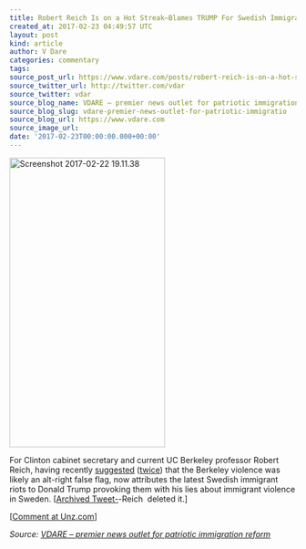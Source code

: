 ```yaml
---
title: Robert Reich Is on a Hot Streak–Blames TRUMP For Swedish Immigrant Riots
created_at: 2017-02-23 04:49:57 UTC
layout: post
kind: article
author: V Dare
categories: commentary
tags: 
source_post_url: https://www.vdare.com/posts/robert-reich-is-on-a-hot-streak-blames-trump-for-swedish-immigrant-riots
source_twitter_url: http://twitter.com/vdar
source_twitter: vdar
source_blog_name: VDARE – premier news outlet for patriotic immigration reform
source_blog_slug: vdare-premier-news-outlet-for-patriotic-immigratio
source_blog_url: https://www.vdare.com
source_image_url: 
date: '2017-02-23T00:00:00.000+00:00'
---
```

<div class="pf-content"><div class="entry">
<article class="section"><a href="http://archive.is/ak7mj"><img class="alignnone  wp-image-79380" src="http://www.unzcloud.com/wp-content/uploads/2017/02/Screenshot-2017-02-22-19.11.38.png" alt="Screenshot 2017-02-22 19.11.38" width="273" height="508" /></a></p><!-- TAG START { player: "7518-804336-VDare - Outstream - Rev", owner: "ONE Video by AOL", for: "ONE Video by AOL" - BEINJS } --><div id="57966237cc52c74a5e1363c4" class="vdb_player vdb_57966237cc52c74a5e1363c456bcd17ce4b018167fea5539">    <script type="text/javascript" src="//delivery.vidible.tv/jsonp/pid=57966237cc52c74a5e1363c4/56bcd17ce4b018167fea5539_bein.js"></script></div><!-- TAG END { date: 07/25/16 } -->
<p><a id="xlink_1_1" class="xlink" title="Anchor Link to This Paragraph" href="http://www.unz.com/isteve/robert-reich-is-on-a-hot-streak/#xlink_1_1" name="xlink_1_1"></a>For Clinton cabinet secretary and current UC Berkeley professor Robert Reich, having recently <a title="http://www.unz.com/isteve/reich-rips-alt-reich-for-reichstag-fire-at-berkely/" href="http://www.unz.com/isteve/reich-rips-alt-reich-for-reichstag-fire-at-berkely/">suggested</a> (<a title="http://www.unz.com/isteve/robert-reich-doubles-down-on-his-reichstag-fire-theory-of-berkeley-riot/" href="http://www.unz.com/isteve/robert-reich-doubles-down-on-his-reichstag-fire-theory-of-berkeley-riot/">twice</a>) that the Berkeley violence was likely an alt-right false flag, now attributes the latest Swedish immigrant riots to Donald Trump provoking them with his lies about immigrant violence in Sweden. [<a href="http://archive.is/ak7mj">Archived Tweet-</a>-Reich  deleted it.]</p>
<p>[<a href="http://www.unz.com/isteve/robert-reich-is-on-a-hot-streak/">Comment at Unz.com</a>]</p>
</article>
</div>
</div><div class="">
    <i>Source: <a href="https://www.vdare.com">VDARE – premier news outlet for patriotic immigration reform</a></i>
</div>
